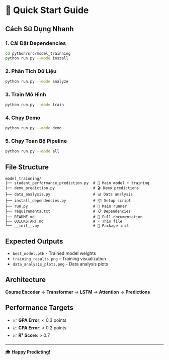 # 🚀 Quick Start Guide

## Cách Sử Dụng Nhanh

### 1. **Cài Đặt Dependencies**
```bash
cd python/src/model_trainning
python run.py --mode install
```

### 2. **Phân Tích Dữ Liệu** 
```bash
python run.py --mode analyze
```

### 3. **Train Mô Hình**
```bash
python run.py --mode train
```

### 4. **Chạy Demo**
```bash
python run.py --mode demo
```

### 5. **Chạy Toàn Bộ Pipeline**
```bash
python run.py --mode all
```

## File Structure

```
model_trainning/
├── student_performance_prediction.py  # 🧠 Main model + training
├── demo_prediction.py                 # 🎬 Demo predictions  
├── data_analysis.py                   # 📊 Data analysis
├── install_dependencies.py            # 📦 Setup script
├── run.py                             # 🚀 Main runner
├── requirements.txt                   # 📋 Dependencies
├── README.md                          # 📖 Full documentation
├── QUICKSTART.md                      # ⚡ This file
└── __init__.py                        # 📁 Package init
```

## Expected Outputs

- `best_model.pth` - Trained model weights
- `training_results.png` - Training visualization  
- `data_analysis_plots.png` - Data analysis plots

## Architecture

**Course Encoder** → **Transformer** → **LSTM** → **Attention** → **Predictions**

## Performance Targets

- 📈 **GPA Error**: < 0.3 points
- 📈 **CPA Error**: < 0.2 points  
- 📈 **R² Score**: > 0.7

---
🎓 **Happy Predicting!** 